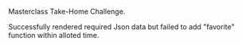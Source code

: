 Masterclass Take-Home Challenge.

Successfully rendered required Json data but failed to add "favorite" function within alloted time.
